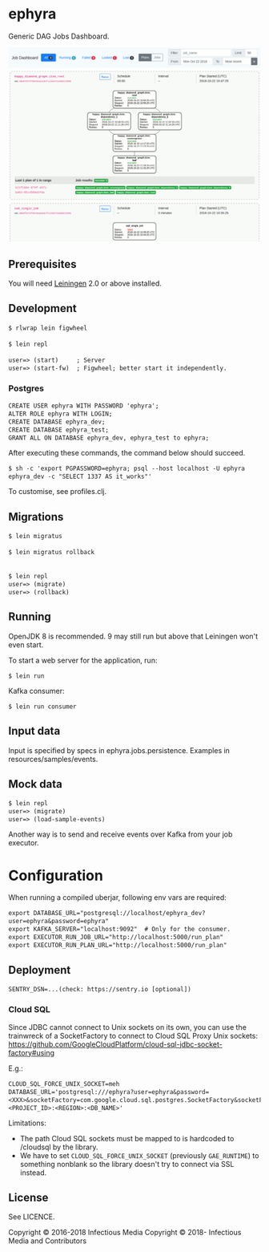 # ephyra

Generic DAG Jobs Dashboard.

![Generic DAG Jobs Dashboard screenshots](Generic_DAG_Jobs_Dashboard.gif)


## Prerequisites

You will need [Leiningen][1] 2.0 or above installed.

[1]: https://github.com/technomancy/leiningen

## Development

    $ rlwrap lein figwheel

    $ lein repl

    user=> (start)     ; Server
    user=> (start-fw)  ; Figwheel; better start it independently.


### Postgres

    CREATE USER ephyra WITH PASSWORD 'ephyra';
    ALTER ROLE ephyra WITH LOGIN;
    CREATE DATABASE ephyra_dev;
    CREATE DATABASE ephyra_test;
    GRANT ALL ON DATABASE ephyra_dev, ephyra_test to ephyra;

After executing these commands, the command below should succeed.

    $ sh -c 'export PGPASSWORD=ephyra; psql --host localhost -U ephyra ephyra_dev -c "SELECT 1337 AS it_works"'

To customise, see profiles.clj.

## Migrations

    $ lein migratus

    $ lein migratus rollback


    $ lein repl
    user=> (migrate)
    user=> (rollback)


## Running

OpenJDK 8 is recommended. 9 may still run but above that Leiningen won't even start.

To start a web server for the application, run:

    $ lein run

Kafka consumer:

    $ lein run consumer


## Input data

Input is specified by specs in ephyra.jobs.persistence. Examples in resources/samples/events.

## Mock data

    $ lein repl
    user=> (migrate)
    user=> (load-sample-events)

Another way is to send and receive events over Kafka from your job executor.


# Configuration

When running a compiled uberjar, following env vars are required:

    export DATABASE_URL="postgresql://localhost/ephyra_dev?user=ephyra&password=ephyra"
    export KAFKA_SERVER="localhost:9092"  # Only for the consumer.
    export EXECUTOR_RUN_JOB_URL="http://localhost:5000/run_plan"
    export EXECUTOR_RUN_PLAN_URL="http://localhost:5000/run_plan"


## Deployment

    SENTRY_DSN=...(check: https://sentry.io [optional])

### Cloud SQL

Since JDBC cannot connect to Unix sockets on its own, you can use the trainwreck of a SocketFactory
to connect to Cloud SQL Proxy Unix sockets:
https://github.com/GoogleCloudPlatform/cloud-sql-jdbc-socket-factory#using

E.g.:
```
CLOUD_SQL_FORCE_UNIX_SOCKET=meh
DATABASE_URL='postgresql:///ephyra?user=ephyra&password=<XXX>&socketFactory=com.google.cloud.sql.postgres.SocketFactory&socketFactoryArg=<PROJECT_ID>:<REGION>:<DB_NAME>'
```

Limitations:

- The path Cloud SQL sockets must be mapped to is hardcoded to /cloudsql by the library.
- We have to set `CLOUD_SQL_FORCE_UNIX_SOCKET` (previously `GAE_RUNTIME`) to something nonblank so
  the library doesn't try to connect via SSL instead.


## License

See LICENCE.

Copyright © 2016-2018 Infectious Media
Copyright © 2018- Infectious Media and Contributors
